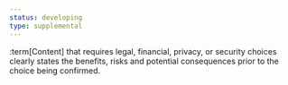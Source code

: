 ```yaml
---
status: developing
type: supplemental
---
```


:term[Content] that requires legal, financial, privacy, or security choices clearly states the benefits, risks and potential consequences prior to the choice being confirmed.